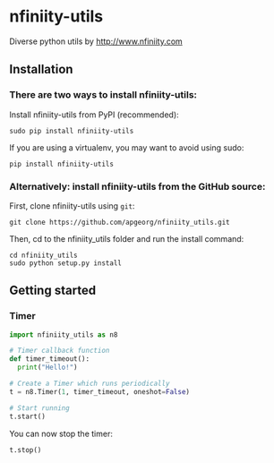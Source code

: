 # nfiniity-utils
Diverse python utils by http://www.nfiniity.com

## Installation
### There are two ways to install nfiniity-utils:

Install nfiniity-utils from PyPI (recommended):
```
sudo pip install nfiniity-utils
```
If you are using a virtualenv, you may want to avoid using sudo:
```
pip install nfiniity-utils
```
### Alternatively: install nfiniity-utils from the GitHub source:
First, clone nfiniity-utils using `git`:
```
git clone https://github.com/apgeorg/nfiniity_utils.git
```
Then, cd to the nfiniity_utils folder and run the install command:
```
cd nfiniity_utils
sudo python setup.py install
```
## Getting started
### Timer
```python
import nfiniity_utils as n8

# Timer callback function
def timer_timeout():
  print("Hello!")

# Create a Timer which runs periodically 
t = n8.Timer(1, timer_timeout, oneshot=False)

# Start running
t.start()
```

You can now stop the timer:

```python
t.stop()
```






